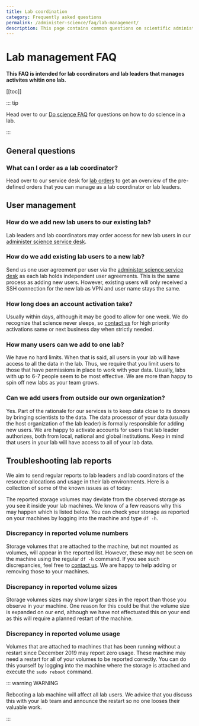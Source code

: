 ```yaml
---
title: Lab coordination
category: Frequently asked questions
permalink: /administer-science/faq/lab-management/
description: This page contains common questions on scientific administration in HUNT Cloud.
---
```


# Lab management FAQ

**This FAQ is intended for lab coordinators and lab leaders that manages activites whitin one lab.**

[[toc]]

::: tip

Head over to our [Do science FAQ](/do-science/faq) for questions on how to do science in a lab.

:::

## General questions 

### What can I order as a lab coordinator? 

Head over to our service desk for [lab orders](/administer-science/service-desk/lab-orders/) to get an overview of the pre-defined orders that you can manage as a lab coordinator or lab leaders. 

## User management

### How do we add new lab users to our existing lab?

Lab leaders and lab coordinators may order access for new lab users in our [administer science service desk](/administer-science/service-desk/lab-orders/#add-a-new-lab-user).

### How do we add existing lab users to a new lab? 

Send us one user agreement per user via the [administer science service desk](/administer-science/service-desk/lab-orders/#add-a-new-lab-user) as each lab holds independent user agreements. This is the same process as adding new users. However, existing users will only received a SSH connection for the new lab as VPN and user name stays the same.

### How long does an account activation take?

Usually within days, although it may be good to allow for one week. We do recognize that science never sleeps, so [contact us](/contact) for high priority activations same or next business day when strictly needed.

### How many users can we add to one lab?

We have no hard limits. When that is said, all users in your lab will have access to all the data in the lab. Thus, we require that you limit users to those that have permissions in place to work with your data. Usually, labs with up to 6-7 people seem to be most effective. We are more than happy to spin off new labs as your team grows.

### Can we add users from outside our own organization?

Yes. Part of the rationale for our services is to keep data close to its donors by bringing scientists to the data. The data processor of your data (usually the host organization of the lab leader) is formally responsible for adding new users. We are happy to activate accounts for users that lab leader authorizes, both from local, national and global institutions. Keep in mind that users in your lab will have access to all of your lab data.


## Troubleshooting lab reports

We aim to send regular reports to lab leaders and lab coordinators of the resource allocations and usage in their lab environments. Here is a collection of some of the known issues as of today:

The reported storage volumes may deviate from the observed storage as you see it inside your lab machines. We know of a few reasons why this may happen which is listed below. You can check your storage as reported on your machines by logging into the machine and type `df -h`.

### Discrepancy in reported volume numbers

Storage volumes that are attached to the machine, but not mounted as volumes, will appear in the reported list. However, these may not be seen on the machine using the regular `df -h` command. If you see such discrepancies, feel free to [contact us](/contact). We are happy to help adding or removing those to your machines.

### Discrepancy in reported volume sizes

Storage volumes sizes may show larger sizes in the report than those you observe in your machine. One reason for this could be that the volume size is expanded on our end, although we have not effectuated this on your end as this will require a planned restart of the machine.

### Discrepancy in reported volume usage

Volumes that are attached to machines that has been running without a restart since December 2019 may report zero usage. These machine may need a restart for all of your volumes to be reported correctly. You can do this yourself by logging into the machine where the storage is attached and execute the `sudo reboot` command.

::: warning WARNING

Rebooting a lab machine will affect all lab users. We advice that you discuss this with your lab team and announce the restart so no one looses their valuable work.

:::
